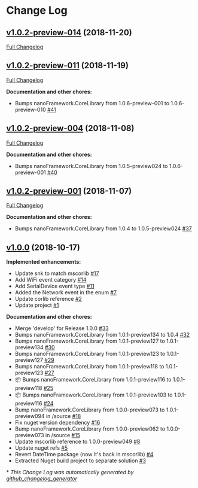 # Change Log

## [v1.0.2-preview-014](https://github.com/nanoframework/lib-nanoFramework.Runtime.Events/tree/v1.0.2-preview-014) (2018-11-20)
[Full Changelog](https://github.com/nanoframework/lib-nanoFramework.Runtime.Events/compare/v1.0.2-preview-011...v1.0.2-preview-014)

## [v1.0.2-preview-011](https://github.com/nanoframework/lib-nanoFramework.Runtime.Events/tree/v1.0.2-preview-011) (2018-11-19)
[Full Changelog](https://github.com/nanoframework/lib-nanoFramework.Runtime.Events/compare/v1.0.2-preview-004...v1.0.2-preview-011)

**Documentation and other chores:**

- Bumps nanoFramework.CoreLibrary from 1.0.6-preview-001 to 1.0.6-preview-010 [\#41](https://github.com/nanoframework/lib-nanoFramework.Runtime.Events/pull/41)

## [v1.0.2-preview-004](https://github.com/nanoframework/lib-nanoFramework.Runtime.Events/tree/v1.0.2-preview-004) (2018-11-08)
[Full Changelog](https://github.com/nanoframework/lib-nanoFramework.Runtime.Events/compare/v1.0.2-preview-001...v1.0.2-preview-004)

**Documentation and other chores:**

- Bumps nanoFramework.CoreLibrary from 1.0.5-preview024 to 1.0.6-preview-001 [\#40](https://github.com/nanoframework/lib-nanoFramework.Runtime.Events/pull/40)

## [v1.0.2-preview-001](https://github.com/nanoframework/lib-nanoFramework.Runtime.Events/tree/v1.0.2-preview-001) (2018-11-07)
[Full Changelog](https://github.com/nanoframework/lib-nanoFramework.Runtime.Events/compare/v1.0.0...v1.0.2-preview-001)

**Documentation and other chores:**

- Bumps nanoFramework.CoreLibrary from 1.0.4 to 1.0.5-preview024 [\#37](https://github.com/nanoframework/lib-nanoFramework.Runtime.Events/pull/37)

## [v1.0.0](https://github.com/nanoframework/lib-nanoFramework.Runtime.Events/tree/v1.0.0) (2018-10-17)
**Implemented enhancements:**

- Update snk to match mscorlib [\#17](https://github.com/nanoframework/lib-nanoFramework.Runtime.Events/pull/17)
- Add WiFi event category [\#14](https://github.com/nanoframework/lib-nanoFramework.Runtime.Events/pull/14)
- Add SerialDevice event type [\#11](https://github.com/nanoframework/lib-nanoFramework.Runtime.Events/pull/11)
- Added the Network event in the enum [\#7](https://github.com/nanoframework/lib-nanoFramework.Runtime.Events/pull/7)
- Update corlib reference [\#2](https://github.com/nanoframework/lib-nanoFramework.Runtime.Events/pull/2)
- Update project [\#1](https://github.com/nanoframework/lib-nanoFramework.Runtime.Events/pull/1)

**Documentation and other chores:**

- Merge 'develop' for Release 1.0.0 [\#33](https://github.com/nanoframework/lib-nanoFramework.Runtime.Events/pull/33)
- Bumps nanoFramework.CoreLibrary from 1.0.1-preview134 to 1.0.4 [\#32](https://github.com/nanoframework/lib-nanoFramework.Runtime.Events/pull/32)
- Bumps nanoFramework.CoreLibrary from 1.0.1-preview127 to 1.0.1-preview134 [\#30](https://github.com/nanoframework/lib-nanoFramework.Runtime.Events/pull/30)
- Bumps nanoFramework.CoreLibrary from 1.0.1-preview123 to 1.0.1-preview127 [\#29](https://github.com/nanoframework/lib-nanoFramework.Runtime.Events/pull/29)
- Bumps nanoFramework.CoreLibrary from 1.0.1-preview118 to 1.0.1-preview123 [\#27](https://github.com/nanoframework/lib-nanoFramework.Runtime.Events/pull/27)
- 📦 Bumps nanoFramework.CoreLibrary from 1.0.1-preview116 to 1.0.1-preview118 [\#25](https://github.com/nanoframework/lib-nanoFramework.Runtime.Events/pull/25)
- 📦 Bumps nanoFramework.CoreLibrary from 1.0.1-preview103 to 1.0.1-preview116 [\#24](https://github.com/nanoframework/lib-nanoFramework.Runtime.Events/pull/24)
- Bump nanoFramework.CoreLibrary from 1.0.0-preview073 to 1.0.1-preview094 in /source [\#18](https://github.com/nanoframework/lib-nanoFramework.Runtime.Events/pull/18)
- Fix nuget version dependency [\#16](https://github.com/nanoframework/lib-nanoFramework.Runtime.Events/pull/16)
- Bump nanoFramework.CoreLibrary from 1.0.0-preview062 to 1.0.0-preview073 in /source [\#15](https://github.com/nanoframework/lib-nanoFramework.Runtime.Events/pull/15)
- Update mscorlib reference to 1.0.0-preview049 [\#8](https://github.com/nanoframework/lib-nanoFramework.Runtime.Events/pull/8)
- Update nuget refs [\#5](https://github.com/nanoframework/lib-nanoFramework.Runtime.Events/pull/5)
- Revert DateTime package \(now it's back in mscorlib\) [\#4](https://github.com/nanoframework/lib-nanoFramework.Runtime.Events/pull/4)
- Extracted Nuget build project to separate solution [\#3](https://github.com/nanoframework/lib-nanoFramework.Runtime.Events/pull/3)



\* *This Change Log was automatically generated by [github_changelog_generator](https://github.com/skywinder/Github-Changelog-Generator)*